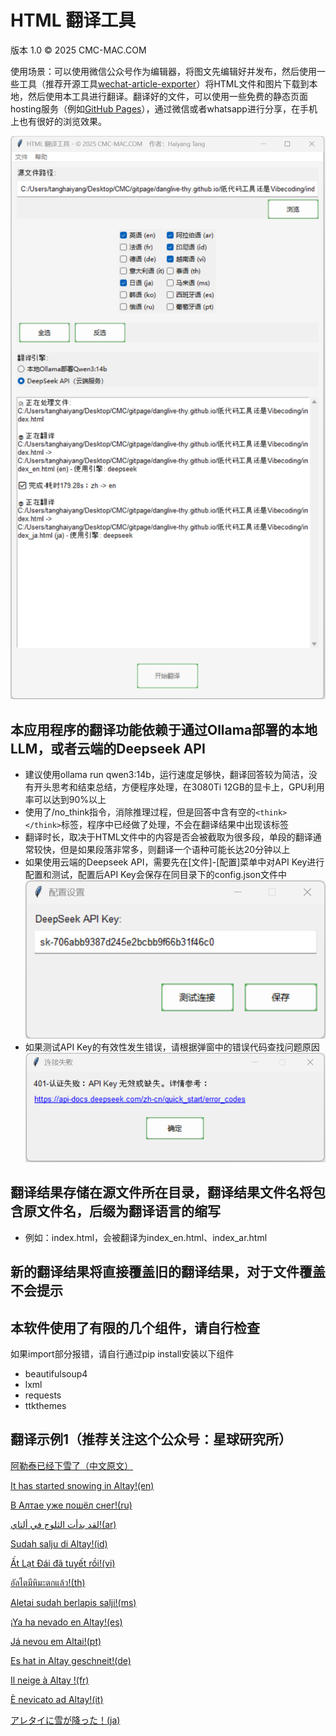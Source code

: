 # HTML 翻译工具

版本 1.0 © 2025 CMC-MAC.COM

使用场景：可以使用微信公众号作为编辑器，将图文先编辑好并发布，然后使用一些工具（推荐开源工具[wechat-article-exporter](https://github.com/wechat-article/wechat-article-exporter)）将HTML文件和图片下载到本地，然后使用本工具进行翻译。翻译好的文件，可以使用一些免费的静态页面hosting服务（例如[GitHub Pages](https://pages.github.com/)），通过微信或者whatsapp进行分享，在手机上也有很好的浏览效果。

![界面](./translate_app.png)

## 本应用程序的翻译功能依赖于通过Ollama部署的本地LLM，或者云端的Deepseek API
            
- 建议使用ollama run qwen3:14b，运行速度足够快，翻译回答较为简洁，没有开头思考和结束总结，方便程序处理，在3080Ti 12GB的显卡上，GPU利用率可以达到90%以上
- 使用了/no_think指令，消除推理过程，但是回答中含有空的`<think> </think>`标签，程序中已经做了处理，不会在翻译结果中出现该标签
- 翻译时长，取决于HTML文件中的内容是否会被截取为很多段，单段的翻译通常较快，但是如果段落非常多，则翻译一个语种可能长达20分钟以上
- 如果使用云端的Deepseek API，需要先在[文件]-[配置]菜单中对API Key进行配置和测试，配置后API Key会保存在同目录下的config.json文件中
![配置](./config.png)
- 如果测试API Key的有效性发生错误，请根据弹窗中的错误代码查找问题原因
![配置错误](./config_error.png)

## 翻译结果存储在源文件所在目录，翻译结果文件名将包含原文件名，后缀为翻译语言的缩写

- 例如：index.html，会被翻译为index_en.html、index_ar.html

## 新的翻译结果将直接覆盖旧的翻译结果，对于文件覆盖不会提示

## 本软件使用了有限的几个组件，请自行检查

如果import部分报错，请自行通过pip install安装以下组件

- beautifulsoup4
- lxml
- requests
- ttkthemes

## 翻译示例1（推荐关注这个公众号：星球研究所）

[阿勒泰已经下雪了（中文原文）](https://danglive-thy.github.io/%E9%98%BF%E5%8B%92%E6%B3%B0%E5%B7%B2%E7%BB%8F%E4%B8%8B%E9%9B%AA%E4%BA%86/index.html)

[It has started snowing in Altay!(en)](https://danglive-thy.github.io/%E9%98%BF%E5%8B%92%E6%B3%B0%E5%B7%B2%E7%BB%8F%E4%B8%8B%E9%9B%AA%E4%BA%86/index_en.html)

[В Алтае уже пошёл снег!(ru)](https://danglive-thy.github.io/%E9%98%BF%E5%8B%92%E6%B3%B0%E5%B7%B2%E7%BB%8F%E4%B8%8B%E9%9B%AA%E4%BA%86/index_ru.html)

[لقد بدأت الثلوج في ألتاي!(ar)](https://danglive-thy.github.io/%E9%98%BF%E5%8B%92%E6%B3%B0%E5%B7%B2%E7%BB%8F%E4%B8%8B%E9%9B%AA%E4%BA%86/index_ar.html)

[Sudah salju di Altay!(id)](https://danglive-thy.github.io/%E9%98%BF%E5%8B%92%E6%B3%B0%E5%B7%B2%E7%BB%8F%E4%B8%8B%E9%9B%AA%E4%BA%86/index_id.html)

[Ất Lạt Đái đã tuyết rồi!(vi)](https://danglive-thy.github.io/%E9%98%BF%E5%8B%92%E6%B3%B0%E5%B7%B2%E7%BB%8F%E4%B8%8B%E9%9B%AA%E4%BA%86/index_vi.html)

[อัลไตมีหิมะตกแล้ว!(th)](https://danglive-thy.github.io/%E9%98%BF%E5%8B%92%E6%B3%B0%E5%B7%B2%E7%BB%8F%E4%B8%8B%E9%9B%AA%E4%BA%86/index_th.html)

[Aletai sudah berlapis salji!(ms)](https://danglive-thy.github.io/%E9%98%BF%E5%8B%92%E6%B3%B0%E5%B7%B2%E7%BB%8F%E4%B8%8B%E9%9B%AA%E4%BA%86/index_ms.html)

[¡Ya ha nevado en Altay!(es)](https://danglive-thy.github.io/%E9%98%BF%E5%8B%92%E6%B3%B0%E5%B7%B2%E7%BB%8F%E4%B8%8B%E9%9B%AA%E4%BA%86/index_es.html)

[Já nevou em Altai!(pt)](https://danglive-thy.github.io/%E9%98%BF%E5%8B%92%E6%B3%B0%E5%B7%B2%E7%BB%8F%E4%B8%8B%E9%9B%AA%E4%BA%86/index_pt.html)

[Es hat in Altay geschneit!(de)](https://danglive-thy.github.io/%E9%98%BF%E5%8B%92%E6%B3%B0%E5%B7%B2%E7%BB%8F%E4%B8%8B%E9%9B%AA%E4%BA%86/index_de.html)

[Il neige à Altay !(fr)](https://danglive-thy.github.io/%E9%98%BF%E5%8B%92%E6%B3%B0%E5%B7%B2%E7%BB%8F%E4%B8%8B%E9%9B%AA%E4%BA%86/index_fr.html)

[È nevicato ad Altay!(it)](https://danglive-thy.github.io/%E9%98%BF%E5%8B%92%E6%B3%B0%E5%B7%B2%E7%BB%8F%E4%B8%8B%E9%9B%AA%E4%BA%86/index_it.html)

[アレタイに雪が降った！(ja)](https://danglive-thy.github.io/%E9%98%BF%E5%8B%92%E6%B3%B0%E5%B7%B2%E7%BB%8F%E4%B8%8B%E9%9B%AA%E4%BA%86/index_ja.html)



